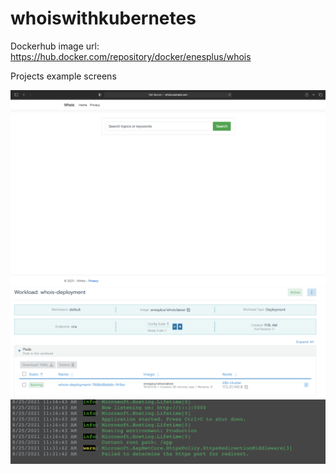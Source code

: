 # whoiswithkubernetes

Dockerhub image url: https://hub.docker.com/repository/docker/enesplus/whois

Projects example screens 

![Image of Yaktocat](https://github.com/1enesplus/whoiswithkubernetes/blob/main/Screenshot.png)
![Image of Yaktocat](https://github.com/1enesplus/whoiswithkubernetes/blob/main/Screenshot2.png)
![Image of Yaktocat](https://github.com/1enesplus/whoiswithkubernetes/blob/main/Screenshot3.png)

